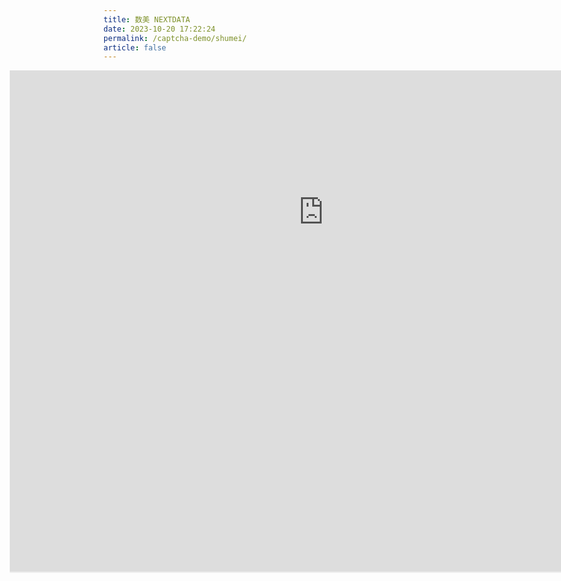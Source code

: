 ```yaml
---
title: 数美 NEXTDATA
date: 2023-10-20 17:22:24
permalink: /captcha-demo/shumei/
article: false
---
```


<style>
    .wrapper {
        width: 1200px;
        height: 1000px;
        position: relative;
        overflow: hidden;
        margin-left: -150px;
    }
    .wrapper iframe {
        position: absolute;
        margin-top: -350px;
        margin-left: -100px;
        width: 1200px;
        height: 1150px;
    }
</style>

<div class="wrapper">
    <iframe src="https://www.ishumei.com/trial/captcha.html"  scrolling="no"></iframe>
</div>